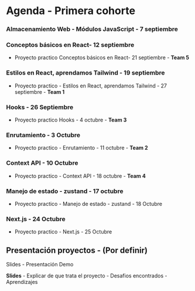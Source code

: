 # Agenda - Primera cohorte

### **Almacenamiento Web** - **Módulos JavaScript** - 7 septiembre



### **Conceptos básicos en React**- 12 septiembre&#x20;

* Proyecto practico Conceptos básicos en React- 21 septiembre - **Team 5**



### Estilos en React, aprendamos Tailwind - 19 septiembre

* Proyecto practico - Estilos en React, aprendamos Tailwind -  27 septiembre - **Team 1**



### Hooks - 26 Septiembre&#x20;

* Proyecto practico Hooks - 4 octubre - **Team 3**



### Enrutamiento - 3 Octubre

* Proyecto practico - Enrutamiento - 11 octubre - **Team 2**



### Context API  - 10 Octubre

* Proyecto practico - Context API - 18 octubre - **Team 4**



### Manejo de estado - zustand  - 17 octubre

* Proyecto practico - Manejo de estado - zustand - 18 Octubre



### Next.js - 24 Octubre

* Proyecto practico - Next.js - 25 Octubre



## Presentación proyectos - (Por definir)

Slides - Presentación Demo

**Slides** - Explicar de que trata el proyecto - Desafios encontrados - Aprendizajes

